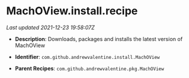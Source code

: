 # MachOView.install.recipe

_Last updated 2021-12-23 19:58:07Z_

- **Description**: Downloads, packages and installs the latest version of MachOView

- **Identifier**: `com.github.andrewvalentine.install.MachOView`

- **Parent Recipes**: `com.github.andrewvalentine.pkg.MachOView`